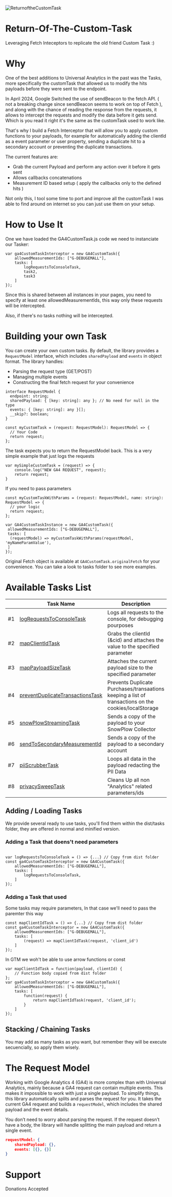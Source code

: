 ![ReturnoftheCustomTask](https://github.com/user-attachments/assets/92f0b278-1d0e-4d62-a289-2ac203eefc25)


# Return-Of-The-Custom-Task

Leveraging Fetch Inteceptors to replicate the old friend Custom Task :)

# Why

One of the best additions to Universal Analytics in the past was the Tasks, more specifically the customTask that allowed us to modify the hits payloads before they
were sent to the endpoint.

In April 2024, Google Switched the use of sendBeacon to the fetch API. ( not a breaking change since sendBeacon seems to work on top of Fetch ), and along with the chance
of reading the response from the requests, it allows to intercept the requests and modify the data before it gets send. Which is you read it right it's the same as the
customTask used to work like.

That's why I build a Fetch Interceptor that will allow you to apply custom functions to your payloads, for example for automatically adding the clientId as a event parameter
or user property, sending a duplicate hit to a secondary account or preventing the duplicate transactions.

The current features are:

- Grab the current Payload and perform any action over it before it gets sent
- Allows callbacks concatenations
- Measurement ID based setup ( apply the callbacks only to the defined hits )

Not only this, I tool some time to port and improve all the customTask I was able to find around on internet so you can just use them on your setup.

# How to Use It

One we have loaded the GA4CustomTask.js code we need to instanciate our Tasker:

```
var ga4CustomTaskInterceptor = new GA4CustomTask({
    allowedMeasurementIds: ["G-DEBUGEMALL"],
    tasks: [
        logRequestsToConsoleTask,
        task2,
        task3
    ]
});
```

Since this is shared between all instances in your pages, you need to specify at least one allowedMeasurementIds, this way only these requests will be
intercepted.

Also, if there's no tasks nothing will be intercepted.

# Building your own Task
You can create your own custom tasks. By default, the library provides a `RequestModel` interface, which includes `sharedPayload` and `events` in object format. The library handles:

- Parsing the request type (GET/POST)
- Managing multiple events
- Constructing the final fetch request for your convenience


```
interface RequestModel {
  endpoint: string;
  sharedPayload: { [key: string]: any }; // No need for null in the type
  events: { [key: string]: any }[];
  __skip?: boolean;
}

```

```
const myCustomTask = (request: RequestModel): RequestModel => {
  // Your Code
  return request;
};
```

The task expects you to return the RequestModel back. 
This is a very simple example that just logs the requests

```
var mySimpleCustomTask = (request) => {
    console.log("NEW GA4 REQUEST", request);
    return request;
}
```

If you need to pass parameters

```
const myCustomTaskWithParams = (request: RequestModel, name: string): RequestModel => {
  // your logic
  return request;
};
```

```
var GA4CustomTaskInstance = new GA4CustomTask({
 allowedMeasurementIds: ["G-DEBUGEMALL"],
 tasks: [
  (requestModel) => myCustomTaskWithParams(requestModel, 'myNameParamValue'), 
 ]
});
```


Original Fetch object is available at ```GA4CustomTask.originalFetch``` for your convenience.
You can take a look to tasks folder to see more examples.

# Available Tasks List

||Task Name|Description|
|-|------------|--|
|#1|[logRequestsToConsoleTask](tasks/logRequestsToConsoleTask)|Logs all requests to the console, for debugging pourposes
|#2|[mapClientIdTask](tasks/mapClientIdTask)|Grabs the clientId (&cid) and attaches the value to the specified parameter
|#3|[mapPayloadSizeTask](tasks/mapPayloadSizeTask)|Attaches the current payload size to the specified parameter
|#4|[preventDuplicateTransactionsTask](tasks/preventDuplicateTransactionsTask)|Prevents Duplicate Purchases/transaations keeping a list of transactions on the cookies/localStorage
|#5|[snowPlowStreamingTask](tasks/snowPlowStreamingTask)|Sends a copy of the payload to your SnowPlow Collector
|#6|[sendToSecondaryMeasurementId](tasks/logRequestssendToSecondaryMeasurementIdoConsoleTask)|Sends a copy of the payload to a secondary account
|#7|[piiScrubberTask](tasks/piiScrubberTask)|Loops all data in the payload redacting the PII Data
|#8|[privacySweepTask](tasks/privacySweepTask)|Cleans Up all non "Analytics" related parameters/ids

## Adding / Loading Tasks
We provide several ready to use tasks, you'll find them within the dist/tasks folder, they are offered in normal and minified version. 

### Adding a Task that doens't need parameters
```

var logRequestsToConsoleTask = () => {...} // Copy from dist folder
const ga4CustomTaskInterceptor = new GA4CustomTask({
    allowedMeasurementIds: ["G-DEBUGEMALL"],
    tasks: [
        logRequestsToConsoleTask,
    ]
});
```

### Adding a Task that used
Some tasks may require parameters, In that case we'll need to pass the paremter this way

```
const mapClientIdTask = () => {...} // Copy from dist folder
const ga4CustomTaskInterceptor = new GA4CustomTask({
    allowedMeasurementIds: ["G-DEBUGEMALL"],
    tasks: [
        (request) => mapClientIdTask(request, 'client_id')
    ]
});
```
In GTM we woh't be able to use arrow functions or const 
```
var mapClientIdTask = function(payload, clientId) {
    // Function body copied from dist folder
};
var ga4CustomTaskInterceptor = new GA4CustomTask({
    allowedMeasurementIds: ["G-DEBUGEMALL"],
    tasks: [
        function(request) {
            return mapClientIdTask(request, 'client_id');
        }
    ]
});

```

## Stacking / Chaining Tasks
You may add as many tasks as you want, but remember they will be execute secuencially, so apply them wisely.

# The Request Model
Working with Google Analytics 4 (GA4) is more complex than with Universal Analytics, mainly because a GA4 request can contain multiple events. This makes it impossible to work with just a single payload. To simplify things, this library automatically splits and parses the request for you. It takes the current GA4 request and builds a `requestModel`, which includes the shared payload and the event details.

You don’t need to worry about parsing the request. If the request doesn’t have a body, the library will handle splitting the main payload and return a single event.

```json
requestModel: {
    sharedPayload: {},
    events: [{}, {}]
}
```

# Support
Donations Accepted

